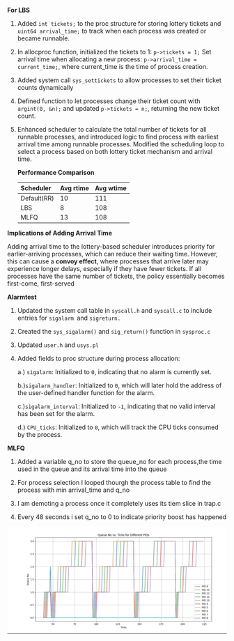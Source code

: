 **For LBS**
1. Added `int tickets;` to the proc structure for storing lottery tickets and `uint64 arrival_time;` to track when each process was created or became runnable.

2. In allocproc function, initialized the tickets to 1: `p->tickets = 1;`
Set arrival time when allocating a new process: `p->arrival_time = current_time;`, where current_time is the time of process creation.

3. Added system call `sys_settickets` to allow processes to set their ticket counts dynamically

4. Defined function to let processes change their ticket count with `argint(0, &n);` and updated `p->tickets = n;`, returning the new ticket count.

5. Enhanced scheduler to calculate the total number of tickets for all runnable processes, and introduced logic to find process with earliest arrival time among runnable processes. Modified the scheduling loop to select a process based on both lottery ticket mechanism and arrival time.



    **Performance Comparison**

    |Scheduler  | Avg rtime |Avg wtime  |
    |-----------|-----------|-----------|
    |Default(RR)|10         |111        |
    |LBS        |8          |108        |
    |MLFQ       |13        |108       |


**Implications of Adding Arrival Time**

Adding arrival time to the lottery-based scheduler introduces priority for earlier-arriving processes, which can reduce their waiting time. However, this can cause a **convoy effect**, where processes that arrive later may experience longer delays, especially if they have fewer tickets. If all processes have the same number of tickets, the policy essentially becomes first-come, first-served



**Alarmtest**


1. Updated the system call table in `syscall.h` and `syscall.c` to include entries for `sigalarm `and `sigreturn.`

2. Created the `sys_sigalarm()` and `sig_return()` function in `sysproc.c`

3. Updated `user.h` and `usys.pl`

4. Added fields to proc structure during process allocation:

    a.) `sigalarm`: Initialized to `0`, indicating that no alarm is currently set.

    b.)`sigalarm_handler`: Initialized to `0`, which will later hold the address of the user-defined handler function for the alarm.

    c.)`sigalarm_interval`: Initialized to `-1`, indicating that no valid interval has been set for the alarm.

    d.) `CPU_ticks`: Initialized to `0`, which will track the CPU ticks consumed by the process.


**MLFQ**

1. Added a variable q_no to store the queue_no for each process,the time used in the queue and its arrival time into the queue

2. For process selection I looped thourgh the process table to find the process with min arrival_time and q_no

3. I am demoting a process once it completely uses its tiem slice in trap.c

4. Every 48 seconds i set q_no to 0 to indicate priority boost has happened

![Alt text](mlfq.jpeg)
